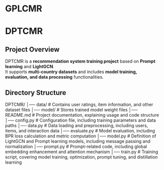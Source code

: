 # GPLCMR
# **DPTCMR**

## **Project Overview**
DPTCMR is a **recommendation system training project** based on **Prompt learning** and **LightGCN**.  
It supports **multi-country datasets** and includes **model training, evaluation, and data processing** functionalities.

## **Directory Structure**
DPTCMR/ │── data/ # Contains user ratings, item information, and other dataset files │── model/ # Stores trained model weight files │── README.md # Project documentation, explaining usage and code structure │── config.py # Configuration file, including training parameters and data paths │── data.py # Data loading and preprocessing, including users, items, and interaction data │── evaluate.py # Model evaluation, including BPR loss calculation and metric computation │── model.py # Definition of LightGCN and Prompt learning models, including message passing and normalization │── prompt.py # Prompt-related code, including global embedding enhancement and attention mechanism │── train.py # Training script, covering model training, optimization, prompt tuning, and distillation learning

